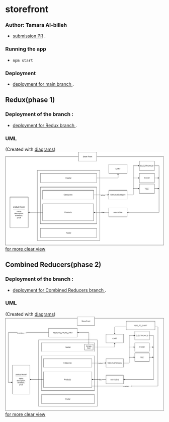 # storefront

### Author: Tamara Al-billeh
* [submission PR](https://github.com/tamaraalbilleh/storefront/pulls) .

### Running the app
- `npm start`



### Deployment
* [deployment for main branch ](https://tama-store.netlify.app/) .

## Redux(phase 1)
### Deployment of the branch :
* [deployment for Redux branch ](https://tama-redux.netlify.app/) .

### UML
(Created with [diagrams](https://app.diagrams.net/))
![UML Diagram for phase 1](./uml1.png)
[for more clear view](https://app.diagrams.net/?src=about#G1s4Fi3ypjyisCxekaStld4Gs9Awv1Tzsn) 


## Combined Reducers(phase 2)
### Deployment of the branch :
* [deployment for Combined Reducers branch ](https://tama-combined-reducers.netlify.app/) .

### UML
(Created with [diagrams](https://app.diagrams.net/))
![UML Diagram for phase 1](./uml2.png)
[for more clear view](https://app.diagrams.net/?src=about#G1s4Fi3ypjyisCxekaStld4Gs9Awv1Tzsn) 